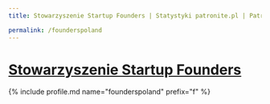 ```yaml
---
title: Stowarzyszenie Startup Founders | Statystyki patronite.pl | Patromierz

permalink: /founderspoland
---
```


# [Stowarzyszenie Startup Founders](https://patronite.pl/founderspoland)

{% include profile.md name="founderspoland" prefix="f" %}
